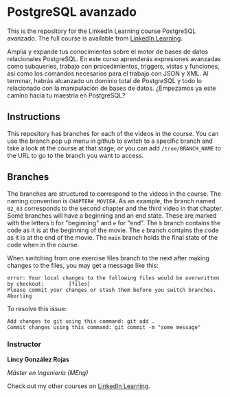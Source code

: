 # PostgreSQL avanzado

This is the repository for the LinkedIn Learning course PostgreSQL avanzado. The full course is available from [LinkedIn Learning][lil-course-url].
 
Amplía y expande tus conocimientos sobre el motor de bases de datos relacionales PostgreSQL. En este curso aprenderás expresiones avanzadas como subqueries, trabajo con procedimientos, triggers, vistas y funciones, así como los comandos necesarios para el trabajo con JSON y XML. Al terminar, habrás alcanzado un dominio total de PostgreSQL y todo lo relacionado con la manipulación de bases de datos. ¿Empezamos ya este camino hacia tu maestría en PostgreSQL?

## Instructions
This repository has branches for each of the videos in the course. You can use the branch pop up menu in github to switch to a specific branch and take a look at the course at that stage, or you can add `/tree/BRANCH_NAME` to the URL to go to the branch you want to access.

## Branches
The branches are structured to correspond to the videos in the course. The naming convention is `CHAPTER#_MOVIE#`. As an example, the branch named `02_03` corresponds to the second chapter and the third video in that chapter. 
Some branches will have a beginning and an end state. These are marked with the letters `b` for "beginning" and `e` for "end". The `b` branch contains the code as it is at the beginning of the movie. The `e` branch contains the code as it is at the end of the movie. The `main` branch holds the final state of the code when in the course.

When switching from one exercise files branch to the next after making changes to the files, you may get a message like this:

    error: Your local changes to the following files would be overwritten by checkout:        [files]
    Please commit your changes or stash them before you switch branches.
    Aborting

To resolve this issue:
	
    Add changes to git using this command: git add .
	Commit changes using this command: git commit -m "some message"


### Instructor

**Lincy González Rojas**

_Máster en Ingeniería (MEng)_

Check out my other courses on [LinkedIn Learning](https://www.linkedin.com/learning/instructors/lincy-gonzalez-rojas?u=104).

[lil-course-url]: https://www.linkedin.com/learning/postgresql-avanzado

